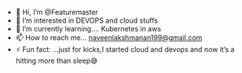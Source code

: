 - 👋 Hi, I’m @Featuremaster
- 👀 I’m interested in DEVOPS and cloud stuffs
- 🌱 I’m currently learning.... Kubernetes in aws
- 📫 How to reach me... naveenlakshmanan199@gmail.com
- ⚡ Fun fact: ...just for kicks,I started cloud and devops and now it’s a hitting more than sleep😅
